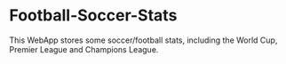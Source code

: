 # Football-Soccer-Stats
This WebApp stores some soccer/football stats, including the World Cup, Premier League and Champions League. 
